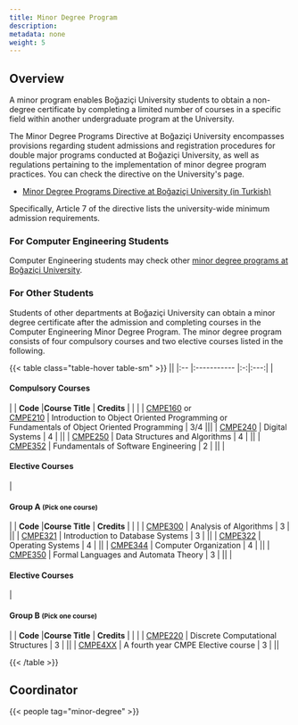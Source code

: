 ```yaml
---
title: Minor Degree Program
description:
metadata: none
weight: 5
---
```


## Overview

A minor program enables Boğaziçi University students to obtain a non-degree
certificate by completing a limited number of courses in a specific field within
another undergraduate program at the University.

The Minor Degree Programs Directive at Boğaziçi University encompasses
provisions regarding student admissions and registration procedures for double
major programs conducted at Boğaziçi University, as well as regulations
pertaining to the implementation of minor degree program practices. You can
check the directive on the University's page.

- [Minor Degree Programs Directive at Boğaziçi University (in Turkish)](https://bogazici.edu.tr/tr-TR/Content/Ogrenciler/Ogrenci_Isleri/Yonetmelik_ve_Ic_Tuzukler/Yandal_Yonergesi)

Specifically, Article 7 of the directive lists the university-wide minimum
admission requirements.

### For Computer Engineering Students

Computer Engineering students may check other
[minor degree programs at Boğaziçi University](https://ogrenciler.bogazici.edu.tr/Home/SubPage/yandalprogramlari).

### For Other Students

Students of other departments at Boğaziçi University can obtain a minor degree
certificate after the admission and completing courses in the Computer
Engineering Minor Degree Program. The minor degree program consists of four
compulsory courses and two elective courses listed in the following.

<!-- prettier-ignore-start -->
{{< table class="table-hover table-sm" >}}
||
|:-- |:----------- |:-:|:---:|
| <h4>Compulsory Courses</h4>|
| **Code** |**Course Title** | **Credits** | | |
| [CMPE160](courses/cmpe160) or<br>[CMPE210](courses/cmpe210) | Introduction to Object Oriented Programming or<br>Fundamentals of Object Oriented Programming | 3/4 |||
| [CMPE240](courses/cmpe240) | Digital Systems | 4 |  ||
| [CMPE250](courses/cmpe250) | Data Structures and Algorithms | 4 |  ||
| [CMPE352](courses/cmpe352) | Fundamentals of Software Engineering | 2 |  ||
| <h4>Elective Courses</h4>| <h4>Group A <small>(Pick one course)</small></h4> |
| **Code** |**Course Title** | **Credits** | | |
| [CMPE300](courses/cmpe300) | Analysis of Algorithms | 3 |  ||
| [CMPE321](courses/cmpe321) | Introduction to Database Systems | 3 |  ||
| [CMPE322](courses/cmpe322) | Operating Systems | 4 |  ||
| [CMPE344](courses/cmpe344) | Computer Organization | 4 |  ||
| [CMPE350](courses/cmpe350) | Formal Languages and Automata Theory | 3 |  ||
| <h4>Elective Courses</h4>| <h4>Group B <small>(Pick one course)</small></h4> |
| **Code** |**Course Title** | **Credits** | | |
| [CMPE220](courses/cmpe220) | Discrete Computational Structures | 3 |  ||
| [CMPE4XX](courses) | A fourth year CMPE Elective course | 3 |  ||

{{< /table >}}
<!-- prettier-ignore-end -->

## Coordinator

{{< people tag="minor-degree" >}}

